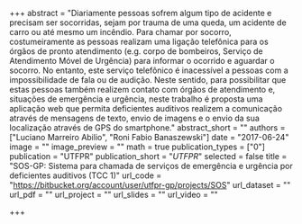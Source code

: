 +++
abstract = "Diariamente pessoas sofrem algum tipo de acidente e precisam ser socorridas, sejam por trauma de uma queda, um acidente de carro ou até mesmo um incêndio. Para chamar por socorro, costumeiramente as pessoas realizam uma ligação telefônica para os órgãos de pronto atendimento (e.g. corpo de bombeiros, Serviço de Atendimento Móvel de Urgência) para informar o ocorrido e aguardar o socorro. No entanto, este serviço telefônico é inacessível a pessoas com a impossibilidade de fala ou de audição. Neste sentido, para possibilitar que estas pessoas também realizem contato com órgãos de atendimento e, situações de emergência e urgência, neste trabalho é proposta uma aplicação web que permita deficientes auditivos realizem a comunicação através de mensagens de texto, envio de imagens e o envio da sua localização através de GPS do smartphone."
abstract_short = ""
authors = ["Luciano Marreiro Abilio", "Roni Fabio Banaszewski"]
date = "2017-06-24"
image = ""
image_preview = ""
math = true
publication_types = ["0"]
publication = "UTFPR"
publication_short = "*UTFPR*"
selected = false
title = "SOS-GP: Sistema para chamada de serviços de emergência e urgência por deficientes auditivos (TCC 1)"
url_code = "https://bitbucket.org/account/user/utfpr-gp/projects/SOS"
url_dataset = ""
url_pdf = ""
url_project = ""
url_slides = ""
url_video = ""

+++
